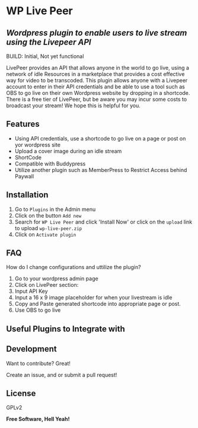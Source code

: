 # WP Live Peer
## _Wordpress plugin to enable users to live stream using the Livepeer API_

BUILD: Initial, Not yet functional

LivePeer provides an API that allows anyone in the world to go live, using a network of idle Resources in a marketplace that provides a cost effective way for video to be transcoded. This plugin allows anyone with a Livepeer account to enter in their API credentials and be able to use a tool such as OBS to go live on their own Wordpress website by dropping in a shortcode. There is a free tier of LivePeer, but be aware you may incur some costs to broadcast your stream! We hope this is helpful for you. 


## Features

- Using API credentials, use a shortcode to go live on a page or post on yor wordpress site
- Upload a cover image during an idle stream
- ShortCode
- Compatible with Buddypress
- Utilize another plugin such as MemberPress to Restrict Access behind Paywall


## Installation


1. Go to `Plugins` in the Admin menu
2. Click on the button `Add new`
3. Search for `WP Live Peer` and click 'Install Now' or click on the `upload` link to upload `wp-live-peer.zip`
4. Click on `Activate plugin`

## FAQ
How do I change configurations and uttilize the plugin?

1. Go to your wordpress admin page
2. Click on LivePeer section:
3. Input API Key
4. Input a 16 x 9 image placeholder for when your livestream is idle
5. Copy and Paste generated shortcode into appropriate page or post.
6. Use OBS to go live


## Useful Plugins to Integrate with



## Development

Want to contribute? Great!

Create an issue, and or submit a pull request!



## License

GPLv2

**Free Software, Hell Yeah!**


